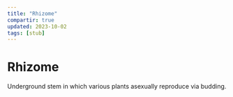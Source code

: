 ```yaml
---
title: "Rhizome"
compartir: true
updated: 2023-10-02
tags: [stub]
---
```


# Rhizome

Underground stem in which various plants asexually reproduce via budding.
